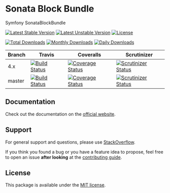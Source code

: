 # Sonata Block Bundle

Symfony SonataBlockBundle

[![Latest Stable Version](https://poser.pugx.org/sonata-project/block-bundle/v/stable)](https://packagist.org/packages/sonata-project/block-bundle)
[![Latest Unstable Version](https://poser.pugx.org/sonata-project/block-bundle/v/unstable)](https://packagist.org/packages/sonata-project/block-bundle)
[![License](https://poser.pugx.org/sonata-project/block-bundle/license)](https://packagist.org/packages/sonata-project/block-bundle)

[![Total Downloads](https://poser.pugx.org/sonata-project/block-bundle/downloads)](https://packagist.org/packages/sonata-project/block-bundle)
[![Monthly Downloads](https://poser.pugx.org/sonata-project/block-bundle/d/monthly)](https://packagist.org/packages/sonata-project/block-bundle)
[![Daily Downloads](https://poser.pugx.org/sonata-project/block-bundle/d/daily)](https://packagist.org/packages/sonata-project/block-bundle)

Branch | Travis | Coveralls | Scrutinizer |
------ | ------ | --------- | ----------- |
4.x   | [![Build Status][travis_stable_badge]][travis_stable_link]     | [![Coverage Status][coveralls_stable_badge]][coveralls_stable_link]     | [![Scrutinizer Status][scrutinizer_stable_badge]][scrutinizer_stable_link] |
master | [![Build Status][travis_unstable_badge]][travis_unstable_link] | [![Coverage Status][coveralls_unstable_badge]][coveralls_unstable_link] | [![Scrutinizer Status][scrutinizer_unstable_badge]][scrutinizer_unstable_link] |

## Documentation

Check out the documentation on the [official website](https://sonata-project.org/bundles/block).

## Support

For general support and questions, please use [StackOverflow](http://stackoverflow.com/questions/tagged/sonata).

If you think you found a bug or you have a feature idea to propose, feel free to open an issue
**after looking** at the [contributing guide](CONTRIBUTING.md).

## License

This package is available under the [MIT license](LICENSE).

[travis_stable_badge]: https://travis-ci.org/sonata-project/SonataBlockBundle.svg?branch=4.x
[travis_stable_link]: https://travis-ci.org/sonata-project/SonataBlockBundle
[travis_unstable_badge]: https://travis-ci.org/sonata-project/SonataBlockBundle.svg?branch=master
[travis_unstable_link]: https://travis-ci.org/sonata-project/SonataBlockBundle

[coveralls_stable_badge]: https://coveralls.io/repos/github/sonata-project/SonataBlockBundle/badge.svg?branch=4.x
[coveralls_stable_link]: https://coveralls.io/github/sonata-project/SonataBlockBundle?branch=4.x
[coveralls_unstable_badge]: https://coveralls.io/repos/github/sonata-project/SonataBlockBundle/badge.svg?branch=master
[coveralls_unstable_link]: https://coveralls.io/github/sonata-project/SonataBlockBundle?branch=master

[scrutinizer_stable_badge]: https://scrutinizer-ci.com/g/sonata-project/SonataBlockBundle/badges/quality-score.png?b=4.x
[scrutinizer_stable_link]: https://scrutinizer-ci.com/g/sonata-project/SonataBlockBundle/?branch=4.x
[scrutinizer_unstable_badge]: https://scrutinizer-ci.com/g/sonata-project/SonataBlockBundle/badges/quality-score.png?b=master
[scrutinizer_unstable_link]: https://scrutinizer-ci.com/g/sonata-project/SonataBlockBundle/?branch=master
